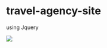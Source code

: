 # travel-agency-site 
using Jquery


![]( https://vk.com/doc2000012247_441424559?hash=45b6d060c6615e197d&dl=e8f4e94315b72c6b35&wnd=1&module=im )

